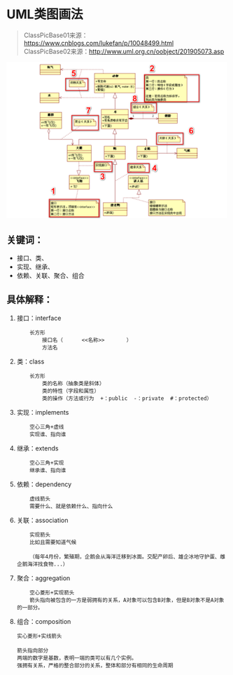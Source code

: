 # UML类图画法

> ClassPicBase01来源：https://www.cnblogs.com/lukefan/p/10048499.html<br>
> ClassPicBase02来源：http://www.uml.org.cn/oobject/201905073.asp


![类图例子](classpic.png)

## 关键词：
* 接口、类、
* 实现、继承、
* 依赖、关联、聚合、组合

## 具体解释：
1. 接口：interface

   ```
       长方形
           接口名（      <<名称>>       ）
           方法名
   ```

2. 类：class

   ```
       长方形
           类的名称（抽象类是斜体）
           类的特性（字段和属性）
           类的操作（方法或行为  +：public  -：private  #：protected）
   ```

3. 实现：implements

   ```
       空心三角+虚线
       实现谁、指向谁
   ```
   
4. 继承：extends

   ```
       空心三角+实现
       继承谁、指向谁
   ```
 

5. 依赖：dependency

   ```
       虚线箭头
       需要什么、就是依赖什么、指向什么
   ```


6. 关联：association

   ```
       实现箭头
       比如且需要知道气候
       
       （每年4月份，繁殖期，企鹅会从海洋迁移到冰面。交配产卵后、雄企冰地守护蛋、雌企鹅海洋找食物...）
   ```

7. 聚合：aggregation

   ```
       空心菱形+实现箭头
       箭头指向被包含的一方是弱拥有的关系，A对象可以包含B对象，但是B对象不是A对象的一部分。
   ```

8. 组合：composition

   ```
   实心菱形+实线箭头
   
   箭头指向部分
   两端的数字是基数，表明一端的类可以有几个实例。
   强拥有关系，严格的整合部分的关系，整体和部分有相同的生命周期
   ```